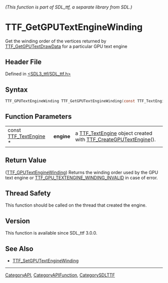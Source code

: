 ###### (This function is part of SDL_ttf, a separate library from SDL.)
# TTF_GetGPUTextEngineWinding

Get the winding order of the vertices returned by [TTF_GetGPUTextDrawData](TTF_GetGPUTextDrawData) for a particular GPU text engine

## Header File

Defined in [<SDL3_ttf/SDL_ttf.h>](https://github.com/libsdl-org/SDL_ttf/blob/main/include/SDL3_ttf/SDL_ttf.h)

## Syntax

```c
TTF_GPUTextEngineWinding TTF_GetGPUTextEngineWinding(const TTF_TextEngine *engine);
```

## Function Parameters

|                                          |            |                                                                                                              |
| ---------------------------------------- | ---------- | ------------------------------------------------------------------------------------------------------------ |
| const [TTF_TextEngine](TTF_TextEngine) * | **engine** | a [TTF_TextEngine](TTF_TextEngine) object created with [TTF_CreateGPUTextEngine](TTF_CreateGPUTextEngine)(). |

## Return Value

([TTF_GPUTextEngineWinding](TTF_GPUTextEngineWinding)) Returns the winding
order used by the GPU text engine or
[TTF_GPU_TEXTENGINE_WINDING_INVALID](TTF_GPU_TEXTENGINE_WINDING_INVALID) in
case of error.

## Thread Safety

This function should be called on the thread that created the engine.

## Version

This function is available since SDL_ttf 3.0.0.

## See Also

- [TTF_SetGPUTextEngineWinding](TTF_SetGPUTextEngineWinding)

----
[CategoryAPI](CategoryAPI), [CategoryAPIFunction](CategoryAPIFunction), [CategorySDLTTF](CategorySDLTTF)

